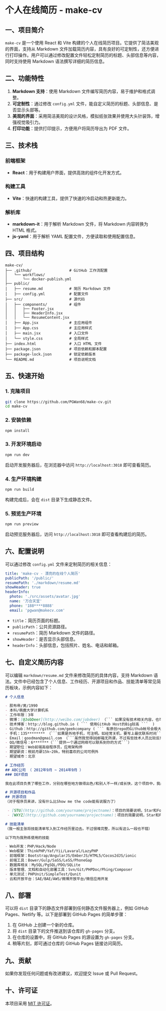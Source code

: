 # 个人在线简历 - make-cv

## 一、项目简介
`make-cv` 是一个使用 React 和 Vite 构建的个人在线简历项目。它提供了简洁美观的界面，支持从 Markdown 文件加载简历内容，具有良好的可定制性，还方便进行打印操作。用户可以通过修改配置文件轻松定制简历的标题、头部信息等内容，同时支持使用 Markdown 语法撰写详细的简历信息。

## 二、功能特性
1. **Markdown 支持**：使用 Markdown 文件编写简历内容，易于维护和格式调整。
2. **可定制性**：通过修改 `config.yml` 文件，能自定义简历的标题、头部信息、是否显示头部等。
3. **美观的界面**：采用简洁美观的设计风格，模拟纸张效果并使用大头针装饰，增强视觉吸引力。
4. **打印功能**：提供打印提示，方便用户将简历导出为 PDF 文件。

## 三、技术栈
### 前端框架
- **React**：用于构建用户界面，提供高效的组件化开发方式。

### 构建工具
- **Vite**：快速的构建工具，提供了快速的冷启动和热更新能力。

### 解析库
- **markdown-it**：用于解析 Markdown 文件，将 Markdown 内容转换为 HTML 格式。
- **js-yaml**：用于解析 YAML 配置文件，方便读取和使用配置信息。

## 四、项目结构
```
make-cv/
├── .github/                 # GitHub 工作流配置
│   └── workflows/
│       └── docker-publish.yml
├── public/                  
│   ├── resume.md            # 简历 Markdown 文件
│   ├── config.yml           # 配置文件
├── src/                     # 源代码
│   ├── components/          # 组件
│   │   ├── Footer.jsx
│   │   ├── HeaderInfo.jsx
│   │   └── ResumeContent.jsx
│   ├── App.jsx              # 主应用组件
│   ├── App.css              # 主应用样式
│   ├── main.jsx             # 入口文件
│   └── style.css            # 全局样式
├── index.html               # 入口 HTML 文件
├── package.json             # 项目依赖和脚本配置
├── package-lock.json        # 锁定依赖版本
└── README.md                # 项目说明文档
```

## 五、快速开始
### 1. 克隆项目
```bash
git clone https://github.com/PGWan68/make-cv.git
cd make-cv
```

### 2. 安装依赖
```bash
npm install
```

### 3. 开发环境启动
```bash
npm run dev
```
启动开发服务器后，在浏览器中访问 `http://localhost:3018` 即可查看简历。

### 4. 生产环境构建
```bash
npm run build
```
构建完成后，会在 `dist` 目录下生成静态文件。

### 5. 预览生产环境
```bash
npm run preview
```
启动预览服务器后，访问 `http://localhost:3018` 即可查看构建后的简历。

## 六、配置说明
可以通过修改 `config.yml` 文件来定制简历的相关信息：
```yaml
title: 'make-cv - 漂亮的在线个人简历'
publicPath: '/public/'
resumePath: './markdown/resume.md'
showHeader: true
headerInfo:
  photo: './src/assets/avatar.jpg'
  name: '万合天宜'
  phone: '188****8888'
  email: 'pgwan@makecv.com'
```
- `title`：简历页面的标题。
- `publicPath`：公共资源路径。
- `resumePath`：简历 Markdown 文件的路径。
- `showHeader`：是否显示头部信息。
- `headerInfo`：头部信息，包括照片、姓名、电话和邮箱。

## 七、自定义简历内容
可以编辑 `markdown/resume.md` 文件来修改简历的具体内容，支持 Markdown 语法。文件中已经包含了个人信息、工作经历、开源项目和作品、技能清单等常见简历板块，示例内容如下：
```markdown
# 个人信息

- 胶布帝/男/1990 
- 本科/萌鹿大学计算机系 
- 工作年限：3年
- 微博：[@JobDeer](http://weibo.com/jobdeer) （``` 如果没有技术相关内容，也可以不放 ```）
- 技术博客：http://blog.github.io ( ``` 使用GitHub Host的Big较高 ```  )
- Github：http://github.com/geekcompany ( ``` 有原创repo的Github帐号会极大的提升你的个人品牌 ```  )
- 手机：135******** （```如果是外地手机，可注明。如经常关机，要写上最优联系时间```）
- Email：goodman@gmail.com （```虽然我觉得QQ邮箱无所谓，不过有些技术人员比较反感，建议用G```）
- QQ/微信号：6*******（```提供一个通过网络可以联系到你的方式```）
- 期望职位：Web前端高级程序员，应用架构师
- 期望薪资：税前月薪15k~20k，特别喜欢的公司可例外
- 期望城市：北京

# 工作经历
## ABC公司 （ 2012年9月 ~ 2014年9月 ）
### DEF项目 

我在此项目负责了哪些工作，分别在哪些地方做得出色/和别人不一样/成长快，这个项目中，我最困难的问题是什么，我采取了什么措施，最后结果如何。这个项目中，我最自豪的技术细节是什么，为什么，实施前和实施后的数据对比如何，同事和领导对此的反应如何。

# 开源项目和作品
## 开源项目
（对于程序员来讲，没有什么比Show me the code能有说服力了）

 - [STU](http://github.com/yourname/projectname)：项目的简要说明，Star和Fork数多的可以注明
 - [WXYZ](http://github.com/yourname/projectname)：项目的简要说明，Star和Fork数多的可以注明

# 技能清单
（我一般主张将技能清单写入到工作经历里边去。不过很难完整，所以有这么一段也不错）

以下均为我熟练使用的技能

- Web开发：PHP/Hack/Node
- Web框架：ThinkPHP/Yaf/Yii/Lavaral/LazyPHP
- 前端框架：Bootstrap/AngularJS/EmberJS/HTML5/Cocos2dJS/ionic
- 前端工具：Bower/Gulp/SaSS/LeSS/PhoneGap
- 数据库相关：MySQL/PgSQL/PDO/SQLite
- 版本管理、文档和自动化部署工具：Svn/Git/PHPDoc/Phing/Composer
- 单元测试：PHPUnit/SimpleTest/Qunit
- 云和开放平台：SAE/BAE/AWS/微博开放平台/微信应用开发
```

## 八、部署
可以将 `dist` 目录下的静态文件部署到任何静态文件服务器上，例如 GitHub Pages、Netlify 等。以下是部署到 GitHub Pages 的简单步骤：
1. 在 GitHub 上创建一个新的仓库。
2. 将 `dist` 目录下的文件推送到该仓库的 `gh-pages` 分支。
3. 在仓库的设置中，将 GitHub Pages 的源设置为 `gh-pages` 分支。
4. 稍等片刻，即可通过仓库的 GitHub Pages 链接访问简历。

## 九、贡献
如果你发现任何问题或有改进建议，欢迎提交 Issue 或 Pull Request。

## 十、许可证
本项目采用 [MIT 许可证](LICENSE)。